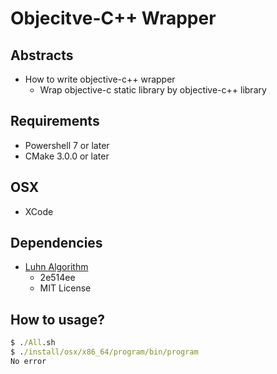 # Objecitve-C++ Wrapper

## Abstracts

* How to write objective-c++ wrapper
  * Wrap objective-c static library by objective-c++ library

## Requirements

* Powershell 7 or later
* CMake 3.0.0 or later

## OSX

* XCode

## Dependencies

* [Luhn Algorithm](https://github.com/MaxKramer/ObjectiveLuhn)
  * 2e514ee
  * MIT License

## How to usage?

````cmd
$ ./All.sh
$ ./install/osx/x86_64/program/bin/program
No error
````